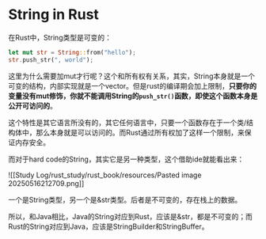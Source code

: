# String in Rust

在Rust中，String类型是可变的：

```rust
let mut str = String::from("hello");
str.push_str(", world");
```

这里为什么需要加mut才行呢？这个和所有权有关系，其实，String本身就是一个可变的结构，内部实现就是一个vector。但是rust的编译期会加上限制，**只要你的变量没有mut修饰，你就不能调用String的`push_str()`函数，即使这个函数本身是公开可访问的**。

这个特性是其它语言所没有的，其它任何语言中，只要一个函数存在于一个类/结构体中，那么本身就是可以访问的。而Rust通过所有权加了这样一个限制，来保证内存安全。

而对于hard code的String，其实它是另一种类型，这个借助ide就能看出来：

![[Study Log/rust_study/rust_book/resources/Pasted image 20250516212709.png]]

一个是String类型，另一个是\&str类型。后者是不可变的，存在栈上的数据。

所以，和Java相比，Java的String对应到Rust，应该是\&str，都是不可变的；而Rust的String对应到Java，应该是StringBuilder和StringBuffer。